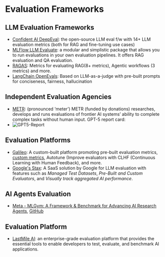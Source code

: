 # Evaluation Frameworks

## LLM Evaluation Frameworks

- [Confident AI DeepEval](https://docs.confident-ai.com/): the open-source LLM eval f/w with 14+ LLM evaluation metrics (both for RAG and fine-tuning use cases)
- [MLFlow LLM Evaluate](https://mlflow.org/docs/latest/llms/llm-evaluate/): a modular and simplistic package that allows you to run evaluations in your own evaluation pipelines. It offers RAG evaluation and QA evaluation.
- [RAGAS](https://www.ragas.io/): Metrics for evaluating RAG(8+ metrics), Agentic workflows (3 metrics) and more.
- [LangChain OpenEvals](https://github.com/langchain-ai/openevals): Based on LLM-as-a-judge with pre-built prompts for conciseness, fairness, hallucination 

## Independent Evaluation Agencies

- [METR](https://metr.org/): (pronounced ‘meter’) METR (funded by donations) researches, develops and runs evaluations of frontier AI systems’ ability to complete complex tasks without human input. GPT-5 report card:
- ![GPT5-Report](https://metr.github.io/autonomy-evals-guide/image/gpt_5_report/models_50_time_horizon.png)


## Evaluation Platforms

- [Galileo](https://galileo.ai/): A custom-built platform promoting pre-built evaluation metrics, [custom metrics](https://galileo.ai/blog/closing-the-confidence-gap-how-custom-metrics-turn-genai-reliability-into-a-competitive-edge), Autotune (Improve evaluators with CLHF (Continuous Learning with Human Feedback), and more.
- [Google's Stax](https://stax.withgoogle.com/): A SaaS solution by Google for LLM evaluation with features such as *Managed Test Datasets*, *Pre-Built and Custom Evaluators*, and *Visually track aggregated AI performance*.

## AI Agents Evaluation

- [Meta - MLGym: A Framework & Benchmark for Advancing AI Research Agents](https://arxiv.org/abs/2502.14499), [GitHub](https://github.com/facebookresearch/MLGym)

## Evaluation Platform 

- [LastMile AI](https://lastmileai.dev/): an enterprise-grade evaluation platform that provides the essential tools to enable developers to test, evaluate, and benchmark AI applications.
